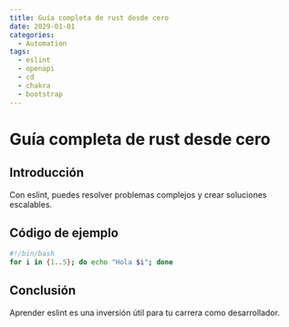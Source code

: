 ```yaml
---
title: Guía completa de rust desde cero
date: 2029-01-01
categories:
  - Automation
tags:
  - eslint
  - openapi
  - cd
  - chakra
  - bootstrap
---
```


# Guía completa de rust desde cero

## Introducción

Con eslint, puedes resolver problemas complejos y crear soluciones escalables.

## Código de ejemplo

```bash
#!/bin/bash
for i in {1..5}; do echo "Hola $i"; done
```

## Conclusión

Aprender eslint es una inversión útil para tu carrera como desarrollador.
